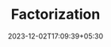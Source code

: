 ---
weight: 6
title: "Factorization"
description: ""
icon: "article"
date: "2023-12-02T17:09:39+05:30"
lastmod: "2023-12-02T17:09:39+05:30"
draft: true
toc: true
---